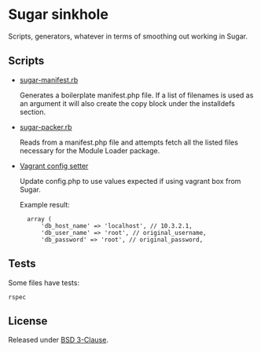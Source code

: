 # Sugar sinkhole

Scripts, generators, whatever in terms of smoothing
out working in Sugar.


## Scripts

- [sugar-manifest.rb](./sugar-manifest.rb)

  Generates a boilerplate manifest.php file. If a list of filenames
  is used as an argument it will also create the copy block under
  the installdefs section.

- [sugar-packer.rb](./sugar-packer.rb)

  Reads from a manifest.php file and attempts fetch all the listed files
  necessary for the Module Loader package.

- [Vagrant config setter](./vagrant-config.sh)

  Update config.php to use values expected if using vagrant box from Sugar.

  Example result:

        array (
            'db_host_name' => 'localhost', // 10.3.2.1,
            'db_user_name' => 'root', // original_username,
            'db_password' => 'root', // original_password,

## Tests

Some files have tests:

    rspec


## License

Released under [BSD 3-Clause](./LICENSE).
